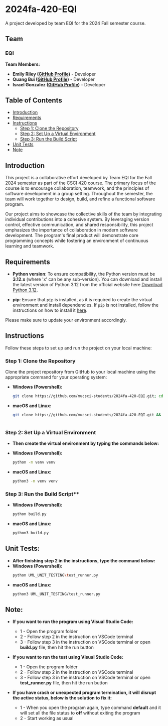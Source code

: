# 2024fa-420-EQI

A project developed by team EQI for the 2024 Fall semester course.

## Team

### EQI

**Team Members:**
- **Emily Riley ([GitHub Profile](https://github.com/emilyyr55))** - Developer
- **Quang Bui ([GitHub Profile](https://github.com/QUANGBUI24))** - Developer
- **Israel Gonzalez ([GitHub Profile](https://github.com/xhatd))** - Developer

## Table of Contents
- [Introduction](#introduction)
- [Requirements](#requirements)
- [Instructions](#instructions)
  - [Step 1: Clone the Repository](#step-1-clone-the-repository)
  - [Step 2: Set Up a Virtual Environment](#step-2-set-up-a-virtual-environment)
  - [Step 3: Run the Build Script](#step-3-run-the-build-script)
- [Unit Tests](#unit-tests)
- [Note](#note)

## Introduction

This project is a collaborative effort developed by Team EQI for the Fall 2024 semester as part of the CSCI 420 course. The primary focus of the course is to encourage collaboration, teamwork, and the principles of software development in a group setting. Throughout the semester, the team will work together to design, build, and refine a functional software program.

Our project aims to showcase the collective skills of the team by integrating individual contributions into a cohesive system. By leveraging version control, effective communication, and shared responsibility, this project emphasizes the importance of collaboration in modern software development. The program's final product will demonstrate core programming concepts while fostering an environment of continuous learning and teamwork.
## Requirements

- **Python version**: To ensure compatibility, the Python version must be **3.12.x** (where 'x' can be any sub-version). You can download and install the latest version of Python 3.12 from the official website here [Download Python 3.12](https://www.python.org/downloads/). 

- **pip**: Ensure that `pip` is installed, as it is required to create the virtual environment and install dependencies. If `pip` is not installed, follow the instructions on how to install it [here](https://pip.pypa.io/en/stable/installation/).

Please make sure to update your environment accordingly.

## Instructions

Follow these steps to set up and run the project on your local machine:

### Step 1: Clone the Repository

Clone the project repository from GitHub to your local machine using the appropriate command for your operating system:

- **Windows (Powershell):**    
  ```bash
  git clone https://github.com/mucsci-students/2024fa-420-EQI.git; cd 2024fa-420-EQI

- **macOS and Linux:**
  ```bash
  git clone https://github.com/mucsci-students/2024fa-420-EQI.git && cd 2024fa-420-EQI
 
### Step 2: Set Up a Virtual Environment

- **Then create the virtual environment by typing the commands below:**

- **Windows (Powershell):**  
  ```bash
  python -m venv venv

- **macOS and Linux:** 
  ```bash
  python3 -m venv venv

### Step 3: Run the Build Script**
- **Windows (Powershell):**  
  ```bash
  python build.py

- **macOS and Linux:** 
  ```bash
  python3 build.py

## Unit Tests:
- **After finishing step 2 in the instructions, type the command below:**
- **Windows (Powershell):**  
  ```bash
  python UML_UNIT_TESTING\test_runner.py 

- **macOS and Linux:** 
  ```bash
  python3 UML_UNIT_TESTING/test_runner.py

## Note:

- **If you want to run the program using Visual Studio Code:**
    - 1 - Open the program folder
    - 2 - Follow step 2 in the instruction on VSCode terminal
    - 3 - Follow step 3 in the instruction on VSCode terminal or 
open **build.py** file, then hit the run button

- **If you want to run the test using Visual Studio Code:**
    - 1 - Open the program folder
    - 2 - Follow step 2 in the instruction on VSCode terminal
    - 3 - Follow step 3 in the instruction on VSCode terminal or 
open **test_runner.py** file, then hit the run button

- **If you have crash or unexpected program termination, it will disrupt the active status, below is the solution to fix it:**
    - 1 - When you open the program again, type command **default** and it will set all the file status to **off** without exiting the program
    - 2 - Start working as usual
